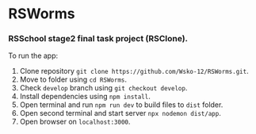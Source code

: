 # RSWorms
### RSSchool stage2 final task project (RSClone).

To run the app:
  1. Clone repository `git clone https://github.com/Wsko-12/RSWorms.git`.
  2. Move to folder using `cd RSWorms`.
  3. Check `develop` branch using `git checkout develop`.
  4. Install dependencies using `npm install`.
  5. Open terminal and run `npm run dev` to build files to `dist` folder.
  6. Open second terminal and start server `npx nodemon dist/app`.
  7. Open browser on `localhost:3000`.
